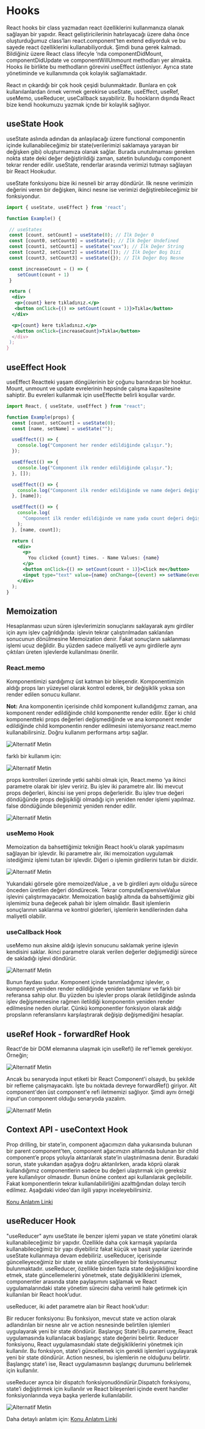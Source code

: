 # Hooks

React hooks bir class yazmadan react özelliklerini kullanmanıza olanak sağlayan bir yapıdır. React geliştiricilerinin hatırlayacağı üzere daha önce oluşturduğumuz class’ları react.component’ten extend ediyorduk ve bu sayede react özelliklerini kullanabiliyorduk. Şimdi buna gerek kalmadı. Bildiğiniz üzere React class lifecyle ‘nda componentDidMount, componentDidUpdate ve componentWillUnmount methodları yer almakta. Hooks ile birlikte bu methodların görevini useEffect üstleniyor. Ayrıca state yönetiminde ve kullanımında çok kolaylık sağlamaktadır.

React ın çıkardığı bir çok hook çeşidi bulunmaktadır. Bunlara en çok kullanılanlardan örnek vermek gerekirse useState, useEffect, useRef, useMemo, useReducer, useCallback sayabiliriz. Bu hookların dışında React bize kendi hookumuzu yazmak içnde bir kolaylık sağlıyor.

## useState Hook

useState aslında adından da anlaşılacağı üzere functional componentin içinde kullanabileceğimiz bir state(verilerimizi saklamaya yarayan bir değişken gibi) oluşturmamıza olanak sağlar. Burada unutulmaması gereken nokta state deki değer değiştirildiği zaman, satetin bulunduğu component tekrar render edilir. useState, renderlar arasında verimizi tutmayı sağlayan bir React Hookudur.

useState fonksiyonu bize iki nesneli bir array döndürür. Ilk nesne verimizin değerini veren bir değişken, ikinci nesne ise verimizi değiştirebileceğimiz bir fonksiyondur.

```jsx
import { useState, useEffect } from 'react’;

function Example() {

 // useStates
 const [count, setCount] = useState(0); // İlk Değer 0
 const [count0, setCount0] = useState(); // İlk Değer Undefined
 const [count1, setCount1] = useState("xxx"); // İlk Değer String
 const [count2, setCount2] = useState([]); // İlk Değer Boş Dizi
 const [count3, setCount3] = useState({}); // İlk Değer Boş Nesne

 const increaseCount = () => {
    setCount(count + 1)
 }

 return (
  <div>
   <p>{count} kere tıkladınız.</p>
   <button onClick={() => setCount(count + 1)}>Tıkla</button>
  </div>

  <p>{count} kere tıkladınız.</p>
   <button onClick={increaseCount}>Tıkla</button>
  </div>
 );
}
```

## useEffect Hook

useEffect Reactteki yaşam döngülerinin bir çoğunu barındıran bir hooktur. Mount, unmount ve update evrelerinin hepsinde çalışma kapasitesine sahiptir. Bu evreleri kullanmak için useEffectte belirli koşullar vardır.

```jsx
import React, { useState, useEffect } from "react";

function Example(props) {
  const [count, setCount] = useState(0);
  const [name, setName] = useState("");

  useEffect(() => {
    console.log("Component her render edildiğinde çalışır.");
  });

  useEffect(() => {
    console.log("Component ilk render edildiğinde çalışır.");
  }, []);

  useEffect(() => {
    console.log("Component ilk render edildiğinde ve name değeri değiştiğinde oluşacak olan render sürecinde çalışır.");
  }, [name]);

  useEffect(() => {
    console.log(
      "Component ilk render edildiğinde ve name yada count değeri değiştiğinde oluşacak olan render sürecinde çalışır."
    );
  }, [name, count]);

  return (
    <div>
      <p>
        You clicked {count} times. - Name Values: {name}
      </p>
      <button onClick={() => setCount(count + 1)}>Click me</button>
      <input type="text" value={name} onChange={(event) => setName(event.target.value)} />
    </div>
  );
}
```

## Memoization

Hesaplanması uzun süren işlevlerimizin sonuçlarını saklayarak aynı girdiler için aynı işlev çağrıldığında: işlevin tekrar çalıştırılmadan saklanılan sonucunun dönülmesine Memoization denir. Fakat sonuçların saklanması işlemi ucuz değildir. Bu yüzden sadece maliyetli ve aynı girdilerle aynı çıktıları üreten işlevlerde kullanılması önerilir.

### React.memo

Komponentimizi sardığımız üst katman bir bileşendir. Komponentimizin aldığı props ları yüzeysel olarak kontrol ederek, bir değişiklik yoksa son render edilen sonucu kullanır.

**Not:** Ana komponentin içerisinde child komponent kullandığımız zaman, ana komponent render edildiğinde child komponentte render edilir. Eğer ki child komponentteki props değerleri değişmediğinde ve ana komponent render edildiğinde child komponentin render edilmesini istemiyorsanız react.memo kullanabilirsiniz. Doğru kullanım performans artışı sağlar.

![Alternatif Metin](Assets/images/ScreenShot002.png)

farklı bir kullanım için:

![Alternatif Metin](Assets/images/ScreenShot004.png)

props kontrolleri üzerinde yetki sahibi olmak için, React.memo ‘ya ikinci parametre olarak bir işlev veririz. Bu işlev iki parametre alır. İlki mevcut props değerleri, ikincisi ise yeni props değerleridir. Bu işlev true değeri döndüğünde props değişikliği olmadığı için yeniden render işlemi yapılmaz. false döndüğünde bileşenimiz yeniden render edilir.

![Alternatif Metin](Assets/images/ScreenShot003.png)

### useMemo Hook

Memoization da bahsettiğimiz tekniğin React hook’u olarak yapılmasını sağlayan bir işlevdir. İki parametre alır, ilki memoization uygulamak istediğimiz işlemi tutan bir işlevdir. Diğeri o işlemin girdilerini tutan bir dizidir.

![Alternatif Metin](Assets/images/ScreenShot005.png)

Yukarıdaki görsele göre memoizedValue , a ve b girdileri aynı olduğu sürece önceden üretilen değeri döndürecek. Tekrar computeExpensiveValue işlevini çalıştırmayacaktır. Memoization başlığı altında da bahsettiğimiz gibi işlemimiz buna değecek pahalı bir işlem olmalıdır. Basit işlemlerin sonuçlarının saklanma ve kontrol giderleri, işlemlerin kendilerinden daha maliyetli olabilir.

### useCallback Hook

useMemo nun aksine aldığı işlevin sonucunu saklamak yerine işlevin kendisini saklar. ikinci parametre olarak verilen değerler değişmediği sürece de sakladığı işlevi döndürür.

![Alternatif Metin](Assets/images/ScreenShot006.png)

Bunun faydası şudur. Komponent içinde tanımladığımız işlevler, o komponent yeniden render edildiğinde yeniden tanımlanır ve farklı bir referansa sahip olur. Bu yüzden bu işlevler props olarak iletildiğinde aslında işlev değişmemesine rağmen iletildiği komponentin yeniden render edilmesine neden olurlar.
Çünkü komponentler fonksiyon olarak aldığı propsların referanslarını karşılaştırarak değişip değişmediğini hesaplar.

## useRef Hook - forwardRef Hook

React'de bir DOM elemanına ulaşmak için useRef() ile ref'lemek gerekiyor. Örneğin;

![Alternatif Metin](Assets/images/ScreenShot007.png)

Ancak bu senaryoda input etiketi bir React Component'i olsaydı, bu şekilde bir refleme çalışmayacaktı. İşte bu noktada devreye forwardRef() giriyor. Alt component'den üst component'e refi iletmemizi sağlıyor. Şimdi aynı örneği input'un component olduğu senaryoda yazalım.

![Alternatif Metin](Assets/images/ScreenShot008.png)

## Context API - useContext Hook

Prop drilling, bir state’in, component ağacımızın daha yukarısında bulunan bir parent component’ten, component ağacımızın altlarında bulunan bir child component’e props yoluyla aktarılarak state’in ulaştırılmasına denir. Buradaki sorun, state yukarıdan aşağıya doğru aktarılırken, arada köprü olarak kullandığımız componentlerin sadece bu değeri ulaştırmak için gereksiz yere kullanılıyor olmasıdır. Bunun önüne context api kullanılarak geçilebilir. Fakat komponentlerin tekrar kullanılabilirliğini azalttığından dolayı tercih edilmez. Aşağıdaki video'dan ilgili yapıyı inceleyebilirsiniz.

<a href="https://www.youtube.com/watch?v=BIios4z_uwU"> Konu Anlatım Linki </a>

## useReducer Hook

"useReducer" aynı useState ile benzer işlemi yapan ve state yönetimi olarak kullanabileceğimiz bir yapıdır. Özellikle daha çok karmaşık yapılarda kullanabileceğimiz bir yapı diyebiliriz fakat küçük ve basit yapılar üzerinde useState kullanmaya devam edebiliriz. useReducer, içerisinde güncelleyeceğimiz bir state ve state güncelleyen bir fonksiyonumuz bulunmaktadır. useReducer, özellikle birden fazla state değişikliğini koordine etmek, state güncellemelerini yönetmek, state değişikliklerini izlemek, componentler arasında state paylaşımını sağlamak ve React uygulamalarındaki state yönetim sürecini daha verimli hale getirmek için kullanılan bir React hook’udur.

useReducer, iki adet parametre alan bir React hook’udur:

Bir reducer fonksiyonu: Bu fonksiyon, mevcut state ve action olarak adlandırılan bir nesne alır ve action nesnesinde belirtilen işlemleri uygulayarak yeni bir state döndürür.
Başlangıç State’i:Bu parametre, React uygulamasında kullanılacak başlangıç state değerini belirtir.
Reducer fonksiyonu, React uygulamasındaki state değişikliklerini yönetmek için kullanılır. Bu fonksiyon, state’i güncellemek için gerekli işlemleri uygulayarak yeni bir state döndürür. Action nesnesi, bu işlemlerin ne olduğunu belirtir. Başlangıç state’i ise, React uygulamasının başlangıç durumunu belirlemek için kullanılır.

useReducer ayrıca bir dispatch fonksiyonudöndürür.Dispatch fonksiyonu, state’i değiştirmek için kullanılır ve React bileşenleri içinde event handler fonksiyonlarında veya başka yerlerde kullanılabilir.

![Alternatif Metin](Assets/images/ScreenShot009.png)

Daha detaylı anlatım için: <a href="https://www.youtube.com/watch?v=uqnVXx9EMvE"> Konu Anlatım Linki </a>
